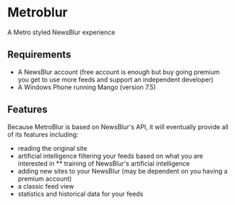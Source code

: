 # Metroblur
A Metro styled NewsBlur experience

## Requirements
* A NewsBlur account (free account is enough but buy going premium you get to use more feeds and support an independent developer)
* A Windows Phone running Mango (version 7.5)

## Features
Because MetroBlur is based on NewsBlur's API, it will eventually provide all of its features including:
* reading the original site
* artificial intelligence filtering your feeds based on what you are interested in
** training of NewsBlur's artificial intelligence
* adding new sites to your NewsBlur (may be dependent on you having a premium account)
* a classic feed view
* statistics and historical data for your feeds
